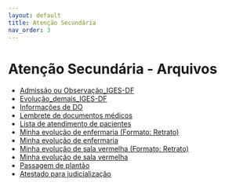 ```yaml
---
layout: default
title: Atenção Secundária
nav_order: 3
---
```


# Atenção Secundária - Arquivos

* <a href="/atencao-secundaria/Admissão ou Observação_IgesDF.docx">Admissão ou Observação_IGES-DF</a>
* <a href="/atencao-secundaria/Evolução_demais_IgesDF.docx">Evolução_demais_IGES-DF</a>
* <a href="/atencao-secundaria/Informações de DO.docx">Informações de DO</a>
* <a href="/atencao-secundaria/Lembrete_documentos_médicos.docx">Lembrete de documentos médicos</a>
* <a href="/atencao-secundaria/Lista_atendimento_pacientes.docx">Lista de atendimento de pacientes</a>
* <a href="/atencao-secundaria/Minha evolução - Enfermaria - Retrato.docx">Minha evolução de enfermaria (Formato: Retrato)</a>
* <a href="/atencao-secundaria/Minha evolução - Enfermaria.docx">Minha evolução de enfermaria</a>
* <a href="/atencao-secundaria/Minha evolução - Intensiva - Retrato.docx">Minha evolução de sala vermelha (Formato: Retrato)</a>
* <a href="/atencao-secundaria/Minha evolução - Intensiva.docx">Minha evolução de sala vermelha</a>
* <a href="/atencao-secundaria/Passagem de plantão.docx">Passagem de plantão</a>
* <a href="/atencao-secundaria/Atestado para judicialização.docx">Atestado para judicialização</a>

